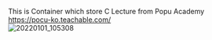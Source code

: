 This is Container which store C Lecture from Popu Academy
<br>https://pocu-ko.teachable.com/
<br>![20220101_105308](https://user-images.githubusercontent.com/58541374/147842476-44c6a30b-05df-4ba5-8573-b42c64097397.png)
